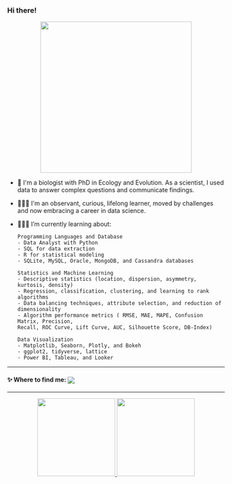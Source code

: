 ### Hi there!

<p align="center">
  <img src="https://super.abril.com.br/wp-content/uploads/2016/09/super_imggato_digitando_0.gif" width="350">
</p>

- 🌱 I'm a biologist with PhD in Ecology and Evolution. As a scientist, I used data to answer complex questions and                communicate findings.
- 👩🏻‍🔬 I'm an observant, curious, lifelong learner, moved by challenges and now embracing a career in data science.
- 👩🏻‍💻 I’m currently learning about:
      
      Programming Languages and Database
      - Data Analyst with Python
      - SQL for data extraction
      - R for statistical modeling
      - SQLite, MySQL, Oracle, MongoDB, and Cassandra databases

      Statistics and Machine Learning
      - Descriptive statistics (location, dispersion, asymmetry, kurtosis, density)
      - Regression, classification, clustering, and learning to rank algorithms
      - Data balancing techniques, attribute selection, and reduction of
      dimensionality
      - Algorithm performance metrics ( RMSE, MAE, MAPE, Confusion Matrix, Precision, 
      Recall, ROC Curve, Lift Curve, AUC, Silhouette Score, DB-Index)
      
      Data Visualization
      - Matplotlib, Seaborn, Plotly, and Bokeh
      - ggplot2, tidyverse, lattice
      - Power BI, Tableau, and Looker


***
#### ✨ Where to find me: <a href="https://www.linkedin.com/in/lidiane-cordeiro-de-almeida/" target="_blank"><img align="center" src="https://img.shields.io/badge/-LinkedIn-%230077B5?style=for-the-badge&logo=linkedin&logoColor=white" target="_blank"/> 
</a> 

***

        
<p align="center">
<a href="https://github.com/LidAlmeida">
  <img height="180em" src="https://github-readme-stats-eight-theta.vercel.app/api?username=LidAlmeida&show_icons=true&theme=algolia&include_all_commits=true&count_private=true"/>
  <img height="180em" src="https://github-readme-stats-eight-theta.vercel.app/api/top-langs/?username=LidAlmeida&layout=compact&langs_count=8&theme=algolia"/>
</a>
</p>
            
 
  
 
  
